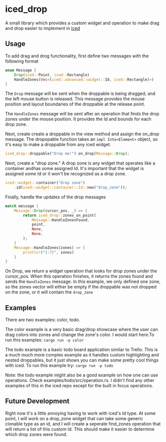 # iced_drop

A small library which provides a custom widget and operation to make drag and drop easier to implement in [iced](https://github.com/iced-rs/iced/tree/master)

## Usage

To add drag and drog functionality, first define two messages with the following format

```rust
enum Message {
    Drop(iced::Point, iced::Rectangle)
    HandleZones(Vec<(iced::advanced::widget::Id, iced::Rectangle)>)
}
```

The `Drop` message will be sent when the droppable is being dragged, and the left mouse button is released. This message provides the mouse position and layout boundaries of the droppable at the release point.

The `HandleZones` message will be sent after an operation that finds the drop zones under the mouse position. It provides the Id and bounds for each drop zone.

Next, create create a droppable in the view method and assign the on_drop message. The dropopable function takes an `impl Into<Element>` object, so it's easy to make a droppable from any iced widget.

```rust
iced_drop::droppable("Drop me!").on_drop(Message::Drop);
```

Next, create a "drop zone." A drop zone is any widget that operates like a container andhas some assigned Id. It's important that the widget is assigned some Id or it won't be recognized as a drop zone.

```rust
iced::widget::container("Drop zone")
    .id(iced::widget::container::Id::new("drop_zone"));
```

Finally, handle the updates of the drop messages

```rust
match message {
    Message::Drop(cursor_pos, _) => {
        return iced_drop::zones_on_point(
            Message::HandleZonesFound,
            point,
            None,
            None,
        );
    }
    Message::HandleZones(zones) => {
        println!("{:?}", zones)
    }
}
```

On Drop, we return a widget operation that looks for drop zones under the cursor_pos. When this operation finishes, it returns the zones found and sends the `HandleZones` message. In this example, we only defined one zone, so the zones vector will either be empty if the droppable was not dropped on the zone, or it will contain the `drop_zone`

## Examples

There are two examples: color, todo.

The color example is a very basic drag/drop showcase where the user can drag colors into zones and change the zone's color. I would start here.To run this examples: `cargo run -p color`

The todo example is a basic todo board application similar to Trello. This is a much much more complex example as it handles custom highlighting and nested droppables, but it just shows you can make some pretty cool things with iced. To run this example try: `cargo run -p todo`

Note: the todo example might also be a good example on how one can use operations. Check examples/todo/src/operation.rs. I didn't find any other examples of this in the iced repo except for the built in focus operations.

## Future Development

Right now it's a little annoying having to work with iced's Id type. At some point, I will work on a drop_zone widget that can take some generic clonable type as an id, and I will create a seperate find_zones operation that will return a list of this custom Id. This should make it easier to determine which drop zones were found.
